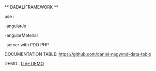 ** DADALIFRAMEWORK **

use :

-angularJs

-angularMaterial

-server with PDO PHP

DOCUMENTATION TABLE:
https://github.com/daniel-nagy/md-data-table

DEMO :
<a href="http://localhost/dadaliframework" target="_blank">LIVE DEMO</a>